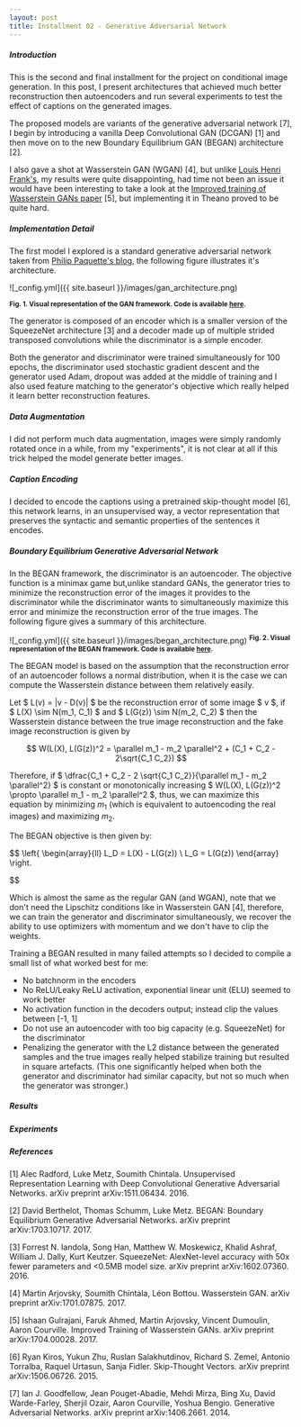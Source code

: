 ```yaml
---
layout: post
title: Installment 02 - Generative Adversarial Network
---
```


##### Introduction

This is the second and final installment for the project on conditional 
image generation. In this post, I present architectures that 
achieved much better reconstruction then autoencoders and run several experiments 
to test the effect of captions on the generated images.

The proposed models are variants of the generative adversarial 
network [7], I begin by introducing a vanilla Deep Convolutional GAN (DCGAN) [1]
and then move on to the new Boundary Equilibrium GAN (BEGAN) 
architecture [2].

I also gave a shot at Wasserstein GAN (WGAN) [4], but unlike [Louis Henri Frank's](https://github.com/louishenrifranc/ImageFilling), my results were quite disappointing, had time not
been an issue it would have been interesting to take a look at the [Improved training of Wasserstein GANs paper](https://arxiv.org/pdf/1704.00028.pdf) [5], but implementing it in Theano proved to be quite hard.

##### Implementation Detail

The first model I explored is a standard generative adversarial 
network taken from [Philip Paquette's blog](https://github.com/ppaquette/ift-6266-project/),
the following figure illustrates it's architecture.

![_config.yml]({{ site.baseurl }}/images/gan_architecture.png)

<sup>**Fig. 1. Visual representation of the GAN framework. Code is 
available [here](https://github.com/charlesashby/conditional-image-generation).**</sup>

The generator is composed of an encoder which is a smaller version
of the SqueezeNet architecture [3] and a decoder made up of multiple
strided transposed convolutions while the discriminator is a simple
encoder.

Both the generator and discriminator were trained simultaneously for 100
epochs, the discriminator used stochastic gradient descent and the generator
used Adam, dropout was added at the middle of training and I also used 
feature matching to the generator's objective which really helped it learn better
reconstruction features.

##### Data Augmentation

I did not perform much data augmentation, images were simply randomly rotated once in a while,
from my "experiments", it is not clear at all if this trick helped the model generate better images. 

##### Caption Encoding

I decided to encode the captions using a pretrained skip-thought model [6], this network learns,
in an unsupervised way, a vector representation that preserves the syntactic and semantic properties
of the sentences it encodes.

##### Boundary Equilibrium Generative Adversarial Network
In the BEGAN framework, the discriminator is an autoencoder. The objective function is 
a minimax game but,unlike standard GANs, the generator tries to minimize the reconstruction
error of the images it provides to the discriminator while the discriminator wants 
to simultaneously maximize this error and minimize the reconstruction error of the true 
images. The following figure gives a summary of this architecture.


![_config.yml]({{ site.baseurl }}/images/began_architecture.png)
<sup>**Fig. 2. Visual representation of the BEGAN framework. Code is 
available [here](https://github.com/charlesashby/conditional-image-generation).**</sup>


The BEGAN model is based on the assumption that the reconstruction error of an 
autoencoder follows a normal distribution, when it is the case we can compute the
Wasserstein distance between them relatively easily.

Let $ L(v) = |v - D(v)| $ be the reconstruction error of some image $ v $, if $ L(X) \sim N(m_1, C_1) $ 
and $ L(G(z)) \sim N(m_2, C_2) $ then the Wasserstein distance between the true image reconstruction 
and the fake image reconstruction is given by

$$
W(L(X), L(G(z))^2 = \parallel m_1 - m_2 \parallel^2 + (C_1 + C_2 - 2\sqrt{C_1 C_2}) 
$$

Therefore, if $ \dfrac{C_1 + C_2 - 2 \sqrt{C_1 C_2}}{\parallel m_1 - m_2 \parallel^2} $ is constant or
monotonically increasing $ W(L(X), L(G(z))^2 \propto \parallel m_1 - m_2 \parallel^2 $, thus, we can 
maximize this equation by minimizing $m_1$ (which is equivalent to autoencoding the real images) and 
maximizing $m_2$.

The BEGAN objective is then given by:


$$
\left\{
    \begin{array}{ll}
        L_D = L(X) - L(G(z))  \\
        L_G = L(G(z)) 
    \end{array}
\right.

$$


Which is almost the same as the regular GAN (and WGAN), note that we don't need 
the Lipschitz conditions like in Wasserstein GAN [4],
therefore, we can train the generator and discriminator simultaneously,
we recover the ability to use optimizers with momentum and we don't have to 
clip the weights.

Training a BEGAN resulted in many failed attempts so I decided to compile a small
list of what worked best for me:

- No batchnorm in the encoders
- No ReLU/Leaky ReLU activation, exponential linear unit (ELU) seemed to work better
- No activation function in the decoders output; instead clip the values between [-1, 1]
- Do not use an autoencoder with too big capacity (e.g. SqueezeNet) for the discriminator
- Penalizing the generator with the L2 distance between the generated samples and the true
 images really helped stabilize training but resulted in square artefacts. (This one significantly helped
 when both the generator and discriminator had similar capacity, but not so much when the generator was stronger.)


##### Results


##### Experiments


##### References

[1] Alec Radford, Luke Metz, Soumith Chintala. Unsupervised Representation Learning with Deep Convolutional Generative Adversarial Networks. arXiv preprint arXiv:1511.06434. 2016.

[2] David Berthelot, Thomas Schumm, Luke Metz. BEGAN: Boundary Equilibrium Generative Adversarial Networks. arXiv preprint 	arXiv:1703.10717. 2017.

[3] Forrest N. Iandola, Song Han, Matthew W. Moskewicz, Khalid Ashraf, William J. Dally, Kurt Keutzer. SqueezeNet: AlexNet-level accuracy with 50x fewer parameters and <0.5MB model size. arXiv preprint arXiv:1602.07360. 2016.

[4] Martin Arjovsky, Soumith Chintala, Léon Bottou. Wasserstein GAN. arXiv preprint arXiv:1701.07875. 2017.

[5] Ishaan Gulrajani, Faruk Ahmed, Martin Arjovsky, Vincent Dumoulin, Aaron Courville. Improved Training of Wasserstein GANs. arXiv preprint arXiv:1704.00028. 2017.

[6] Ryan Kiros, Yukun Zhu, Ruslan Salakhutdinov, Richard S. Zemel, Antonio Torralba, Raquel Urtasun, Sanja Fidler. Skip-Thought Vectors. arXiv preprint arXiv:1506.06726. 2015.

[7] Ian J. Goodfellow, Jean Pouget-Abadie, Mehdi Mirza, Bing Xu, David Warde-Farley, Sherjil Ozair, Aaron Courville, Yoshua Bengio. Generative Adversarial Networks. arXiv preprint arXiv:1406.2661. 2014.


